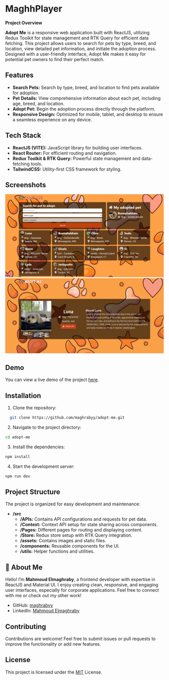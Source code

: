 
# MaghhPlayer

**Project Overview**

**Adopt Me** is a responsive web application built with ReactJS, utilizing Redux Toolkit for state management and RTK Query for efficient data fetching. This project allows users to search for pets by type, breed, and location, view detailed pet information, and initiate the adoption process. Designed with a user-friendly interface, Adopt Me makes it easy for potential pet owners to find their perfect match.

## Features

- **Search Pets:** Search by type, breed, and location to find pets available for adoption.
- **Pet Details:** View comprehensive information about each pet, including age, breed, and location.
- **Adopt Pet:** Begin the adoption process directly through the platform.
- **Responsive Design:** Optimized for mobile, tablet, and desktop to ensure a seamless experience on any device.


## Tech Stack

- **ReactJS (VITE):** JavaScript library for building user interfaces.
- **React Router:** For efficient routing and navigation.
- **Redux Toolkit & RTK Query:** Powerful state management and data-fetching tools.
- **TailwindCSS:** Utility-first CSS framework for styling.

## Screenshots

![home Screenshot](screenshots/adopt-me.png)
![pet Screenshot](screenshots/pet-detail.png)


## Demo

You can view a live demo of the project [here](https://adoptme-rouge.vercel.app/).


## Installation

1. Clone the repository:

```bash
  git clone https://github.com/maghrabyy/adopt-me.git
```
2. Navigate to the project directory:

```bash
cd adopt-me
```
3. Install the dependencies:

```bash
npm install
```
 
 4. Start the development server:

 ```bash
 npm run dev
 ```

 


## Project Structure

The project is organized for easy development and maintenance:

- **/src**
  - **/APIs:** Contains API configurations and requests for pet data.
  - **/Context:** Context API setup for state sharing across components.
  - **/Pages:** Different pages for routing and displaying content.
  - **/Store:** Redux store setup with RTK Query integration.
  - **/assets:** Contains images and static files.
  - **/components:** Reusable components for the UI.
  - **/utils:** Helper functions and utilities.
## 🚀 About Me

Hello! I’m **Mahmoud Elmaghraby**, a frontend developer with expertise in ReactJS and Material UI. I enjoy creating clean, responsive, and engaging user interfaces, especially for corporate applications. Feel free to connect with me or check out my other work!

- GitHub: [maghrabyy](https://github.com/maghrabyy)
- LinkedIn: [Mahmoud Elmaghraby](https://linkedin.com/in/maghrabyy)


## Contributing

Contributions are welcome! Feel free to submit issues or pull requests to improve the functionality or add new features.



## License
This project is licensed under the [MIT](https://choosealicense.com/licenses/mit/) License.


